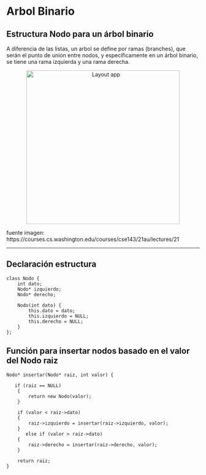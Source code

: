 # Arbol Binario

## Estructura Nodo para un árbol binario

A diferencia de las listas, un arbol se define por ramas (branches), que serán el punto de unión entre nodos, y específicamente en un árbol binario, se tiene una rama izquierda y una rama derecha.
<p align="center">
<img src="https://courses.cs.washington.edu/courses/cse143/21au/lectures/21/tree.png" alt="Layout app" width="400" height="400">
</p>
fuente imagen: https://courses.cs.washington.edu/courses/cse143/21au/lectures/21

___

## Declaración estructura

```Cplusplus
class Nodo {
    int dato;
    Nodo* izquierdo;
    Nodo* derecho;
    
    Nodo(int dato) {
        this.dato = dato;
        this.izquierdo = NULL;
        this.derecho = NULL;
    }
};

```

## Función para insertar nodos basado en el valor del Nodo raiz

```Cplusplus
Nodo* insertar(Nodo* raiz, int valor) {

   if (raiz == NULL)
    {
        return new Nodo(valor);
    }
    
    if (valor < raiz->dato)
    {
        raiz->izquierdo = insertar(raiz->izquierdo, valor);
    }
       else if (valor > raiz->dato)
    {
        raiz->derecho = insertar(raiz->derecho, valor);
    }
    
    return raiz;
}

```
